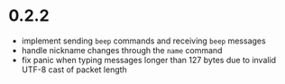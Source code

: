 # 0.2.2

- implement sending `beep` commands and receiving `beep` messages
- handle nickname changes through the `name` command
- fix panic when typing messages longer than 127 bytes due to invalid UTF-8 cast of packet length
